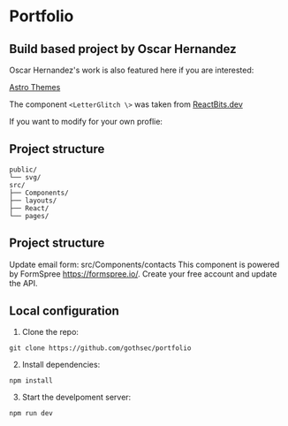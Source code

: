 # Portfolio
Build based project by Oscar Hernandez
---
Oscar Hernandez's work is also featured here if you are interested:

[Astro Themes](https://astro.build/themes/details/dark-minimal/)

The component `<LetterGlitch \>` was taken from [ReactBits.dev](https://www.reactbits.dev/)

If you want to modify for your own proflie:
## **Project structure**
```
public/
└── svg/
src/
├── Components/
├── layouts/
├── React/
└── pages/
```
## **Project structure**
Update email form:
src/Components/contacts 
This component is powered by FormSpree https://formspree.io/. Create your free account and update the API.

## **Local configuration** 
1. Clone the repo:  
```
git clone https://github.com/gothsec/portfolio
```
2. Install dependencies:
```  
npm install
```
3. Start the develpoment server:
```  
npm run dev
```
